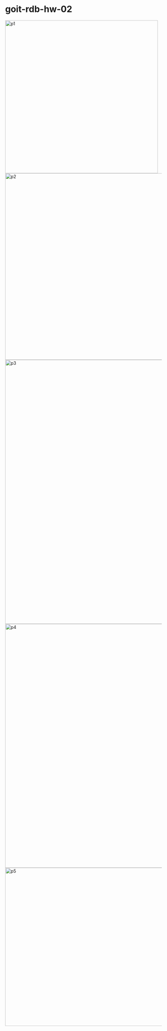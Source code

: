 # goit-rdb-hw-02
<img width="491" alt="p1" src="https://github.com/user-attachments/assets/f5dcf102-db22-4833-b81b-1f09c2547b35" />
<img width="599" alt="p2" src="https://github.com/user-attachments/assets/7e059219-b946-4c10-87c0-3dc7b4723f3b" />
<img width="848" alt="p3" src="https://github.com/user-attachments/assets/edeb3ba8-ad1a-4fb5-a15c-c447ca51099f" />
<img width="783" alt="p4" src="https://github.com/user-attachments/assets/e9e6dc5b-68fc-4e23-a261-e4dd673fd18d" />
<img width="508" alt="p5" src="https://github.com/user-attachments/assets/4d38f04e-c3f6-4410-a4d3-92bc8617cc46" />
